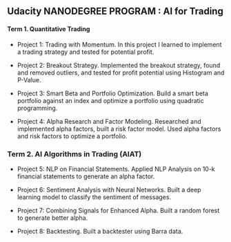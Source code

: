 
## Udacity NANODEGREE PROGRAM : AI for Trading

#### Term 1. Quantitative Trading

  - Project 1: Trading with Momentum. In this project I learned to implement a trading strategy and tested for potential profit.

- Project 2: Breakout Strategy.
  Implemented the breakout strategy, found and removed outliers, and tested for profit potential using Histogram and P-Value. 

- Project 3: Smart Beta and Portfolio Optimization.
  Build a smart beta portfolio against an index and optimize a portfolio using quadratic programming.

- Project 4: Alpha Research and Factor Modeling.
  Researched and implemented alpha factors, built a risk factor model. Used alpha factors and risk factors to optimize a portfolio.



### Term 2. AI Algorithms in Trading (AIAT)

- Project 5: NLP on Financial Statements.
  Applied NLP Analysis on 10-k financial statements to generate an alpha factor.

- Project 6: Sentiment Analysis with Neural Networks.
  Built a deep learning model to classify the sentiment of messages.

- Project 7: Combining Signals for Enhanced Alpha.
  Built a random forest to generate better alpha.

- Project 8: Backtesting.
  Built a backtester using Barra data.
